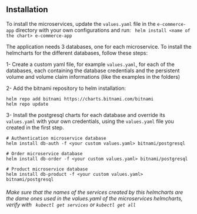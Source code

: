 ## Installation
To install the microservices, update the ```values.yaml``` file in the ```e-commerce-app``` directory with your own configurations and run:
``` helm install <name of the chart> e-commerce-app```

The application needs 3 databases, one for each microservice. To install the helmcharts for the different databases, follow these steps:

1- Create a custom yaml file, for example ```values.yaml```, for each of the databases, each containing the database credentials and the persistent volume and volume claim informations (like the examples in the folders)

2- Add the bitnami repository to helm installation:
```
helm repo add bitnami https://charts.bitnami.com/bitnami
helm repo update
```

3- Install the postgresql charts for each database and override its ```values.yaml``` with your own credentials, using the ```values.yaml``` file you created in the first step.
```
# Authentication microservice database
helm install db-auth -f <your custom values.yaml> bitnami/postgresql

# Order microservice database
helm install db-order -f <your custom values.yaml> bitnami/postgresql

# Product microservice database
helm install db-product -f <your custom values.yaml> bitnami/postgresql
```
###### Make sure that the names of the services created by this helmcharts are the dame ones used in the values.yaml of the microservices helmcharts, verify with ``` kubectl get services``` or ```kubectl get all```
